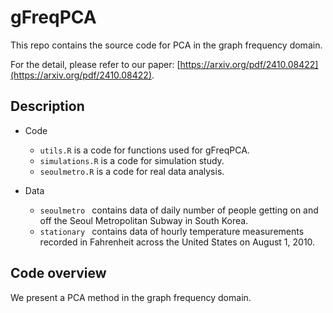 # gFreqPCA

This repo contains the source code for PCA in the graph frequency domain.

For the detail, please refer to our paper: [https://arxiv.org/pdf/2410.08422](https://arxiv.org/pdf/2410.08422).

## Description

- Code
  - `utils.R` is a code for functions used for gFreqPCA.
  - `simulations.R` is a code for simulation study.
  - `seoulmetro.R` is a code for real data analysis.


- Data
  - `seoulmetro ` contains data of daily number of people getting on and off the Seoul Metropolitan Subway in South Korea.
  - `stationary ` contains data of hourly temperature measurements recorded in Fahrenheit across the United States on August 1, 2010.

## Code overview
We present a PCA method in the graph frequency domain.